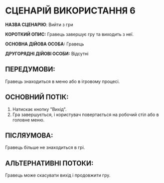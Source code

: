 # СЦЕНАРІЙ ВИКОРИСТАННЯ 6

**НАЗВА СЦЕНАРІЮ**:	Вийти з гри

**КОРОТКИЙ ОПИС:** Гравець завершує гру та виходить з неї.

**ОСНОВНА ДІЙОВА ОСОБА:** Гравець

**ДРУГОРЯДНІ ДІЙОВІ ОСОБИ:** Відсутні

## ПЕРЕДУМОВИ:

Гравець знаходиться в меню або в ігровому процесі.

## ОСНОВНИЙ ПОТІК:
1.	Натискає кнопку "Вихід".
2.	Гра завершується, і користувач повертається на робочий стіл або в головне меню.

## ПІСЛЯУМОВА:

Гравець більше не знаходиться в грі.

## АЛЬТЕРНАТИВНІ ПОТОКИ:
Гравець може скасувати вихід і продовжити гру.
